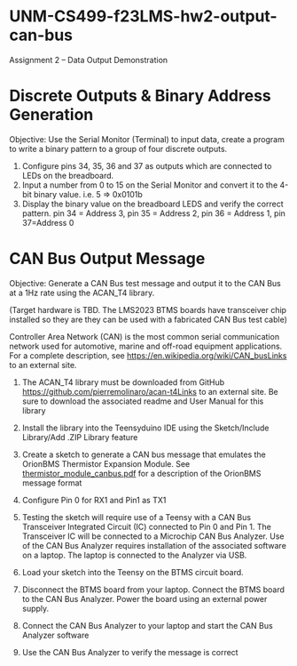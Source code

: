 # UNM-CS499-f23LMS-hw2-output-can-bus

Assignment 2 – Data Output Demonstration

# Discrete Outputs & Binary Address Generation

Objective: Use the Serial Monitor (Terminal) to input data, create a program to write a binary pattern to a group of four discrete outputs. 

1. Configure pins 34, 35, 36 and 37  as outputs which are connected to LEDs on the breadboard.
2. Input a number from 0 to 15 on the Serial Monitor and convert it to the 4-bit binary value. i.e. 5 => 0x0101b
3. Display the binary value on the breadboard LEDS and verify the correct pattern. pin 34 = Address 3, pin 35 = Address 2, pin 36 = Address 1, pin 37=Address 0


# CAN Bus Output Message 


Objective: Generate a CAN Bus test message and output it to the CAN Bus at a 1Hz rate using the ACAN_T4 library.

(Target hardware is TBD.  The LMS2023 BTMS boards have transceiver chip installed so they are they can be used with a fabricated CAN Bus test cable)

Controller Area Network (CAN) is the most common serial communication network used for automotive, marine and off-road equipment applications. For a complete description, see https://en.wikipedia.org/wiki/CAN_busLinks to an external site. 

1. The ACAN_T4 library must be downloaded from GitHub https://github.com/pierremolinaro/acan-t4Links to an external site.  Be sure to download the associated readme and User Manual for this library

2. Install the library into the Teensyduino IDE using the Sketch/Include Library/Add .ZIP Library feature

3. Create a sketch to generate a CAN bus message that emulates the OrionBMS Thermistor Expansion Module. See [thermistor_module_canbus.pdf](thermistor_module_canbus.pdf) for a description of the OrionBMS message format

4. Configure Pin 0 for RX1 and Pin1 as TX1

5. Testing the sketch will require use of a Teensy with a CAN Bus Transceiver Integrated Circuit (IC) connected to Pin 0 and Pin 1.  The Transceiver IC will be connected to a Microchip CAN Bus Analyzer. Use of the CAN Bus Analyzer requires installation of the associated software on a laptop. The laptop is connected to the Analyzer via USB.

6. Load your sketch into the Teensy on the BTMS circuit board.

7. Disconnect the BTMS board from your laptop. Connect the BTMS board to the CAN Bus Analyzer.  Power the board using an external power supply.

8. Connect the CAN Bus Analyzer to your laptop and start the CAN Bus Analyzer software

9. Use the CAN Bus Analyzer to verify the message is correct
